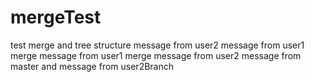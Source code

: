 # mergeTest
test merge and tree structure
message from user2
message from user1
merge message from user1 merge message from user2
message from master and  message from user2Branch
